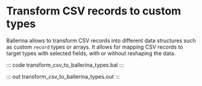 # Transform CSV records to custom types

Ballerina allows to transform CSV records into different data structures such as custom `record` types or arrays. It allows for mapping CSV records to target types with selected fields, with or without reshaping the data.

::: code transform_csv_to_ballerina_types.bal :::

::: out transform_csv_to_ballerina_types.out :::
